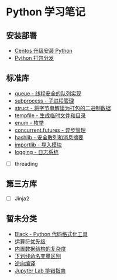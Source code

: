 # Python 学习笔记

## 安装部署

- [Centos 升级安装 Python](quickstart/install/centos.md)
- [Python 打包分发](quickstart/dist.md)

## 标准库

- [queue - 线程安全的队列实现](libraries/standard/queue.md)
- [subprocess - 子进程管理](libraries/standard/subprocess.md)
- [struct - 将字节串解读为打包的二进制数据](libraries/standard/struct.md)
- [tempfile - 生成临时文件和目录](libraries/standard/tempfile.md)
- [enum - 枚举](libraries/standard/enum.md)
- [concurrent.futures - 异步管理](libraries/standard/concurrent_futures.md)
- [hashlib - 安全散列和消息摘要](libraries/standard/hashlib.md)
- [importlib - 导入模块](libraries/standard/importlib.md)
- [logging - 日志系统](libraries/standard/logging.md)
- [ ] threading

## 第三方库

- [ ] Jinja2

## 暂未分类

- [Black - Python 代码格式化工具](docs/others/black.md)
- [运算符优先级](docs/others/priority.md)
- [内置数据结构的复杂度](docs/others/complexity.md)
- [下划线命名变量区别](docs/others/variable.md)
- [逆向编译](docs/others/decompile.md)
- [Jupyter Lab 排错指南](docs/others/jupyterlab.md)

